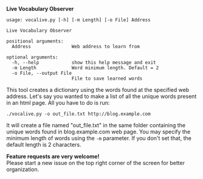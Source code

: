 **Live Vocabulary Observer**

```
usage: vocalive.py [-h] [-m Length] [-o File] Address

Live Vocabulary Observer

positional arguments:
  Address               Web address to learn from

optional arguments:
  -h, --help            show this help message and exit
  -m Length             Word minimum length. Default = 2
  -o File, --output File
                        File to save learned words

```

This tool creates a dictionary using the words found at the specified web address. Let's say you wanted to make a list of all the unique words present in an html page. All you have to do is run:

```
./vocalive.py -o out_file.txt http://blog.example.com
```
It will create a file named "out_file.txt" in the same folder containing the unique words found in blog.example.com web page. You may specify the minimum length of words using the ```-m``` parameter. If you don't set that, the default length is 2 characters.


**Feature requests are very welcome!**<br>
Please start a new issue on the top right corner of the screen for better organization.
